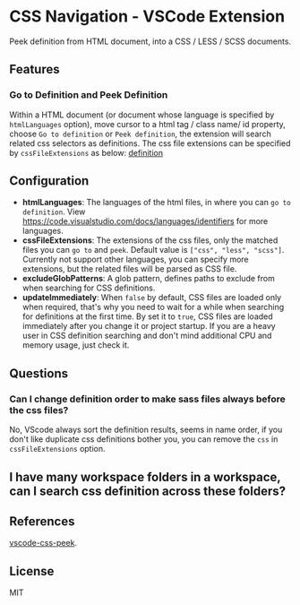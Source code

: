 # CSS Navigation - VSCode Extension

Peek definition from HTML document, into a CSS / LESS / SCSS documents.


## Features

### Go to Definition and Peek Definition

Within a HTML document (or document whose language is specified by `htmlLanguages` option), move cursor to a html tag / class name/ id property, choose `Go to definition` or `Peek definition`, the extension will search related css selectors as definitions. The css file extensions can be specified by `cssFileExtensions` as below:
[definition](images/definition.gif)




## Configuration

 - **htmlLanguages**: The languages of the html files, in where you can `go to definition`. View <https://code.visualstudio.com/docs/languages/identifiers> for more languages.
 - **cssFileExtensions**: The extensions of the css files, only the matched files you can `go to` and `peek`. Default value is `["css", "less", "scss"]`. Currently not support other languages, you can specify more extensions, but the related files will be parsed as CSS file.
 - **excludeGlobPatterns**: A glob pattern, defines paths to exclude from when searching for CSS definitions.
 - **updateImmediately**: When `false` by default, CSS files are loaded only when required, that's why you need to wait for a while when searching for definitions at the first time. By set it to `true`, CSS files are loaded immediately after you change it or project startup. If you are a heavy user in CSS definition searching and don't mind additional CPU and memory usage, just check it.


## Questions

### Can I change definition order to make sass files always before the css files?

No, VScode always sort the definition results, seems in name order, if you don't like duplicate css definitions bother you, you can remove the `css` in `cssFileExtensions` option.


## I have many workspace folders in a workspace, can I search css definition across these folders?


## References

[vscode-css-peek](https://github.com/pranaygp/vscode-css-peek/tree/master/client).


## License

MIT
